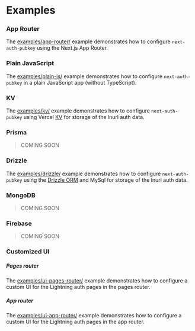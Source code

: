 # Examples

### App Router

The [examples/app-router/](https://github.com/jowo-io/next-auth-pubkey/tree/main/examples/app-router) example demonstrates how to configure `next-auth-pubkey` using the Next.js App Router.

### Plain JavaScript

The [examples/plain-js/](https://github.com/jowo-io/next-auth-pubkey/tree/main/examples/plain-js) example demonstrates how to configure `next-auth-pubkey` in a plain JavaScript app (without TypeScript).

### KV

The [examples/kv/](https://github.com/jowo-io/next-auth-pubkey/tree/main/examples/kv) example demonstrates how to configure `next-auth-pubkey` using Vercel [KV](https://vercel.com/docs/storage/vercel-kv) for storage of the lnurl auth data.

### Prisma

> COMING SOON

### Drizzle

The [examples/drizzle/](https://github.com/jowo-io/next-auth-pubkey/tree/main/examples/drizzle) example demonstrates how to configure `next-auth-pubkey` using the [Drizzle ORM](https://github.com/drizzle-team/drizzle-orm) and MySql for storage of the lnurl auth data.

### MongoDB

> COMING SOON

### Firebase

> COMING SOON

### Customized UI

##### Pages router

The [examples/ui-pages-router/](https://github.com/jowo-io/next-auth-pubkey/tree/main/examples/ui-pages-router) example demonstrates how to configure a custom UI for the Lightning auth pages in the pages router.

##### App router

The [examples/ui-app-router/](https://github.com/jowo-io/next-auth-pubkey/tree/main/examples/ui-app-router) example demonstrates how to configure a custom UI for the Lightning auth pages in the app router.
